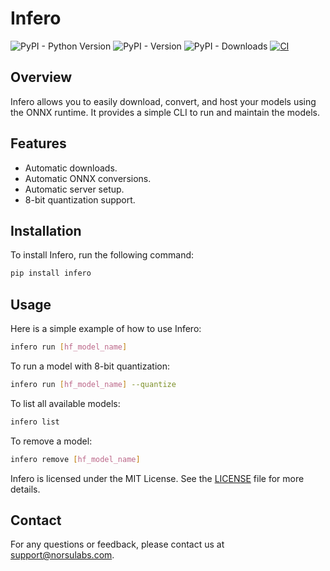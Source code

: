 # Infero

![PyPI - Python Version](https://img.shields.io/pypi/pyversions/infero)
![PyPI - Version](https://img.shields.io/pypi/v/infero)
![PyPI - Downloads](https://img.shields.io/pypi/dw/infero)
[![CI](https://github.com/norsulabs/infero/actions/workflows/ci.yaml/badge.svg)](https://github.com/norsulabs/infero/actions/workflows/ci.yaml)


## Overview

Infero allows you to easily download, convert, and host your models using the ONNX runtime. It provides a simple CLI to run and maintain the models.

## Features

- Automatic downloads.
- Automatic ONNX conversions.
- Automatic server setup.
- 8-bit quantization support.

## Installation

To install Infero, run the following command:

```bash
pip install infero
```

## Usage

Here is a simple example of how to use Infero:

```bash
infero run [hf_model_name]
```

To run a model with 8-bit quantization:

```bash
infero run [hf_model_name] --quantize
```

To list all available models:

```bash
infero list
```

To remove a model:

```bash
infero remove [hf_model_name]
```

Infero is licensed under the MIT License. See the [LICENSE](LICENSE) file for more details.

## Contact

For any questions or feedback, please contact us at support@norsulabs.com.

